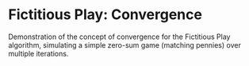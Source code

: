 # Fictitious Play: Convergence

Demonstration of the concept of convergence for the Fictitious Play algorithm, simulating a simple zero-sum game (matching pennies) over multiple iterations.
